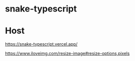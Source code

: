 # snake-typescript

# Host 

https://snake-typescript.vercel.app/



https://www.iloveimg.com/resize-image#resize-options,pixels
